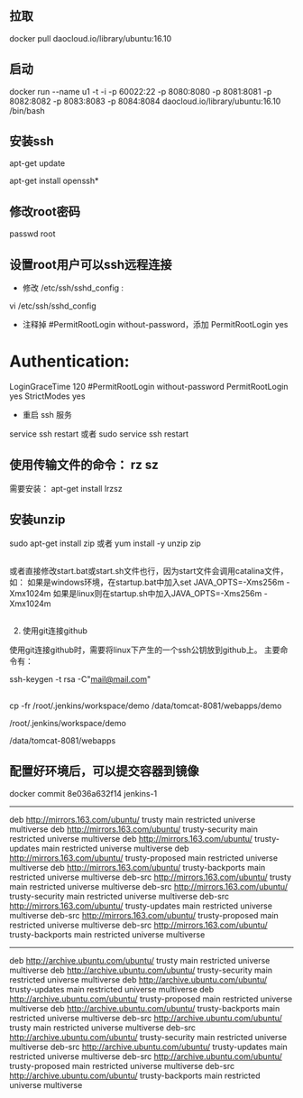 ## 拉取

 docker pull daocloud.io/library/ubuntu:16.10

## 启动

docker run --name u1 -t -i -p 60022:22 -p 8080:8080 -p 8081:8081 -p 8082:8082 -p 8083:8083 -p 8084:8084 daocloud.io/library/ubuntu:16.10 /bin/bash 

## 安装ssh

apt-get update

apt-get install openssh*

## 修改root密码

passwd root

## 设置root用户可以ssh远程连接

- 修改 /etc/ssh/sshd_config :

vi /etc/ssh/sshd_config

- 注释掉 #PermitRootLogin without-password，添加 PermitRootLogin yes

# Authentication:
LoginGraceTime 120
#PermitRootLogin without-password
PermitRootLogin yes
StrictModes yes

- 重启 ssh  服务

service ssh restart
或者  sudo service ssh restart


## 使用传输文件的命令： rz  sz
需要安装：  apt-get install lrzsz

## 安装unzip

sudo apt-get install zip 或者 yum install -y unzip zip

## 

或者直接修改start.bat或start.sh文件也行，因为start文件会调用catalina文件，如：
如果是windows环境，在startup.bat中加入set JAVA_OPTS=-Xms256m -Xmx1024m
如果是linux则在startup.sh中加入JAVA_OPTS=-Xms256m -Xmx1024m


## 

2. 使用git连接github

使用git连接github时，需要将linux下产生的一个ssh公钥放到github上。
主要命令有：



ssh-keygen -t rsa -C"mail@mail.com" 


## 

cp -fr /root/.jenkins/workspace/demo /data/tomcat-8081/webapps/demo

/root/.jenkins/workspace/demo

/data/tomcat-8081/webapps


## 配置好环境后，可以提交容器到镜像

docker commit 8e036a632f14 jenkins-1




---

deb http://mirrors.163.com/ubuntu/ trusty main restricted universe multiverse
deb http://mirrors.163.com/ubuntu/ trusty-security main restricted universe multiverse
deb http://mirrors.163.com/ubuntu/ trusty-updates main restricted universe multiverse
deb http://mirrors.163.com/ubuntu/ trusty-proposed main restricted universe multiverse
deb http://mirrors.163.com/ubuntu/ trusty-backports main restricted universe multiverse
deb-src http://mirrors.163.com/ubuntu/ trusty main restricted universe multiverse
deb-src http://mirrors.163.com/ubuntu/ trusty-security main restricted universe multiverse
deb-src http://mirrors.163.com/ubuntu/ trusty-updates main restricted universe multiverse
deb-src http://mirrors.163.com/ubuntu/ trusty-proposed main restricted universe multiverse
deb-src http://mirrors.163.com/ubuntu/ trusty-backports main restricted universe multiverse


---

deb http://archive.ubuntu.com/ubuntu/ trusty main restricted universe multiverse 
deb http://archive.ubuntu.com/ubuntu/ trusty-security main restricted universe multiverse 
deb http://archive.ubuntu.com/ubuntu/ trusty-updates main restricted universe multiverse 
deb http://archive.ubuntu.com/ubuntu/ trusty-proposed main restricted universe multiverse 
deb http://archive.ubuntu.com/ubuntu/ trusty-backports main restricted universe multiverse 
deb-src http://archive.ubuntu.com/ubuntu/ trusty main restricted universe multiverse 
deb-src http://archive.ubuntu.com/ubuntu/ trusty-security main restricted universe multiverse 
deb-src http://archive.ubuntu.com/ubuntu/ trusty-updates main restricted universe multiverse 
deb-src http://archive.ubuntu.com/ubuntu/ trusty-proposed main restricted universe multiverse 
deb-src http://archive.ubuntu.com/ubuntu/ trusty-backports main restricted universe multiverse


